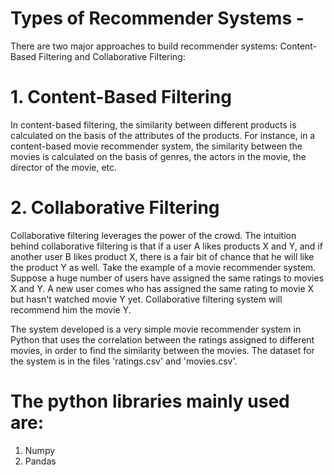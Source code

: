 # Types of Recommender Systems -
There are two major approaches to build recommender systems: Content-Based Filtering and Collaborative Filtering:

# 1. Content-Based Filtering
  In content-based filtering, the similarity between different products is calculated on the basis of the attributes of the products. For instance, in a content-based movie recommender system, the similarity between the movies is calculated on the basis of genres, the actors in the movie, the director of the movie, etc.

# 2. Collaborative Filtering
  Collaborative filtering leverages the power of the crowd. The intuition behind collaborative filtering is that if a user A likes products X and Y, and if another user B likes product X, there is a fair bit of chance that he will like the product Y as well. Take the example of a movie recommender system. Suppose a huge number of users have assigned the same ratings to movies X and Y. A new user comes who has assigned the same rating to movie X but hasn't watched movie Y yet. Collaborative filtering system will recommend him the movie Y.
        
The system developed is a very simple movie recommender system in Python that uses the correlation between the ratings assigned to different movies, in order to find the similarity between the movies. The dataset for the system is in the files 'ratings.csv' and 'movies.csv'.

# The python libraries mainly used are:
1. Numpy
2. Pandas
